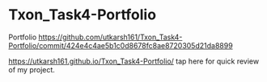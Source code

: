 # Txon_Task4-Portfolio
Portfolio  https://github.com/utkarsh161/Txon_Task4-Portfolio/commit/424e4c4ae5b1c0d8678fc8ae8720305d21da8899

https://utkarsh161.github.io/Txon_Task4-Portfolio/  tap here for quick review of my project.
